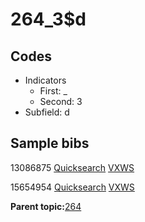 # 264\_3$d

## Codes

-   Indicators
    -   First: \_
    -   Second: 3
-   Subfield: d

## Sample bibs

13086875 [Quicksearch](https://search.library.yale.edu/catalog/13086875) [VXWS](http://prodorbis.library.yale.edu:7014/vxws/GetHoldingsService?bibId=13086875)

15654954 [Quicksearch](https://search.library.yale.edu/catalog/15654954) [VXWS](http://prodorbis.library.yale.edu:7014/vxws/GetHoldingsService?bibId=15654954)

**Parent topic:**[264](../../tags/264/264.md)

